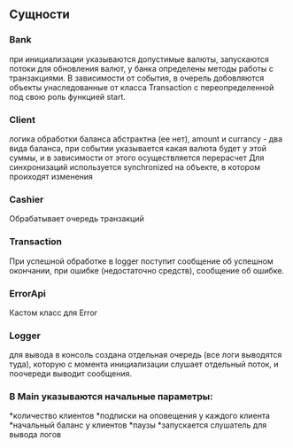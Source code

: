 ## Сущности
### Bank
при инициализации указываются допустимые валюты, запускаются потоки для обновления валют, у банка определены методы работы с транзакциями. В зависимости от события, в очерель добовляются объекты унаследованные от класса Transaction с переопределенной под свою роль функцией start.
### Client
логика обработки баланса абстрактна (ее нет), amount и currancy - два вида баланса, при событии указывается какая валюта будет у этой суммы, и в зависимости от этого осуществляется перерасчет
Для синхронизаций используется synchronized на объекте, в котором проиходят изменения
### Cashier
Обрабатывает очередь транзакций
### Transaction
При успешной обработке в logger поступит сообщение об успешном окончании, при ошибке (недостаточно средств), сообщение об ошибке.
### ErrorApi
Кастом класс для Error
### Logger
для вывода в консоль создана отдельная очередь (все логи выводятся туда), которую с момента инициализации слушает отдельный поток, и поочереди выводит сообщения.

### В Main указываются начальные параметры:
*количество клиентов
*подписки на оповещения у каждого клиента
*начальный баланс у клиентов
*паузы 
*запускается слушатель для вывода логов
